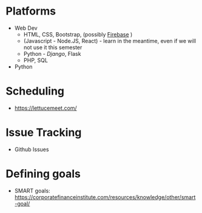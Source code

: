 # Platforms
- Web Dev
   -  HTML, CSS, Bootstrap, (possibly [Firebase](https://github.com/firebase/firebaseui-web) )
   - (Javascript - Node.JS, React) - learn in the meantime, even if we will not use it this semester
   - Python - *Django*, Flask
   - PHP, SQL
- Python

# Scheduling
- https://lettucemeet.com/

# Issue Tracking
- Github Issues


# Defining goals
- SMART goals: https://corporatefinanceinstitute.com/resources/knowledge/other/smart-goal/

